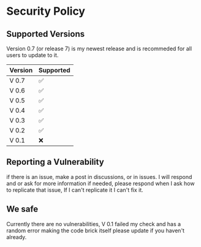 # Security Policy

## Supported Versions

Version 0.7 (or release 7) is my newest release and is recommeded for all users to update to it.

| Version | Supported          |
| ------- | ------------------ |
| V 0.7   | :white_check_mark: |
| V 0.6   | :white_check_mark: |
| V 0.5   | :white_check_mark: |
| V 0.4   | :white_check_mark: |
| V 0.3   | :white_check_mark: |
| V 0.2   | :white_check_mark: |
| V 0.1   | :x:                |

## Reporting a Vulnerability

if there is an issue, make a post in discussions, or in issues. I will respond and or ask for more information if needed, please respond when I ask how to replicate that issue, If I can't replicate it I can't fix it. 

## We safe


Currently there are no vulnerabilities, V 0.1 failed my check and has a random error making the code brick itself please update if you haven't already.
